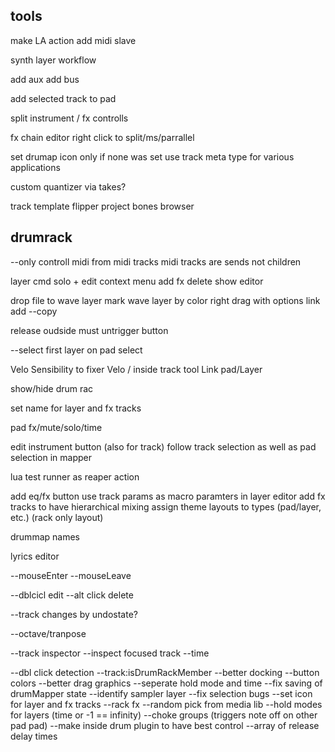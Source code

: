 ## tools

make LA action
add midi slave

synth layer workflow

add aux
add bus

add selected track to pad

split instrument / fx controlls

fx chain editor
  right click to split/ms/parrallel

set drumap icon only if none was set
use track meta type for various applications

custom quantizer via takes?

track template flipper
project bones browser

## drumrack

--only controll midi from midi tracks
midi tracks are sends not children

layer
  cmd solo + edit
  context menu
    add fx
    delete
    show editor

drop file to wave layer
mark wave layer by color
right drag with options
  link
  add
  --copy

release oudside must untrigger button

--select first layer on pad select

Velo Sensibility to fixer Velo / inside track tool
Link pad/Layer

show/hide drum rac

set name for layer and fx tracks

pad fx/mute/solo/time

edit instrument button (also for track)
follow track selection as well as pad selection in mapper

lua test runner as reaper action

add eq/fx button
use track params as macro paramters in layer editor
add fx tracks to have hierarchical mixing
assign theme layouts to types (pad/layer, etc.) (rack only layout)

drummap names

lyrics editor

--mouseEnter
--mouseLeave

--dblcicl edit
--alt click delete

--track changes by undostate?

--octave/tranpose

--track inspector
--inspect focused track
--time

--dbl click detection
--track:isDrumRackMember
--better docking
--button colors
--better drag graphics
--seperate hold mode and time
--fix saving of drumMapper state
--identify sampler layer
--fix selection bugs
--set icon for layer and fx tracks
--rack fx
--random pick from media lib
--hold modes for layers (time or -1 == infinity)
--choke groups (triggers note off on other pad pad)
  --make inside drum plugin to have best control
  --array of release delay times